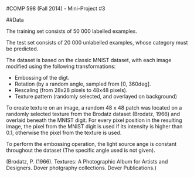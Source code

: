 #COMP 598 (Fall 2014) - Mini-Project #3

##Data

The training set consists of 50 000 labelled examples.

The test set consists of 20 000 unlabelled examples, whose category must be predicted.

The dataset is based on the classic MNIST dataset, with each image modified using the following transformations:
- Embossing of the digt.
- Rotation (by a random angle, sampled from [0, 360deg].
- Rescaling (from 28x28 pixels to 48x48 pixels).
- Texture pattern (randomly selected, and overlayed on background)

To create texture on an image, a random 48 x 48 patch was located on a randomly selected texture from the Brodatz dataset (Brodatz, 1966) and overlaid beneath the MNIST digit. For every pixel position in the resulting image, the pixel from the MNIST digit is used if its intensity is higher than 0.1, otherwise the pixel from the texture is used.

To perform the embossing operation, the light source ange is constant throughout the dataset (The specific angle used is not given).

(Brodatz, P. (1966). Textures: A Photographic Album for Artists and Designers. Dover photgraphy collections. Dover Publications.)


